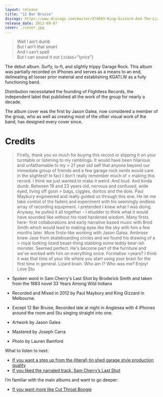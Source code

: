 ```yaml
---
layout: release
title: "12 Bar Bruise"
discogs: https://www.discogs.com/master/474693-King-Gizzard-And-The-Lizard-Wizard-12-Bar-Bruise
release_date: 2012-09-07
cover: ./cover.jpg
---
```


> Well I ain’t dumb  
> But I ain’t that smart  
> And I can’t spell  
> But I can sound it out
{:class="lyrics"}

The debut album. Surfy, lo-fi, and slightly trippy Garage Rock. This album was partially recorded on iPhones and serves as a means to an end, delineating all looser prior material and establishing KGATLW as a fully functioning band.

Distribution necessitated the founding of Flightless Records, the independent label that published all the work of the group for nearly a decade.

The album cover was the first by Jason Galea, now considered a member of the group, who as well as creating most of the other visual work of the band, has designed every cover since.

# Credits

> Firstly, thank you so much for buying this record or slipping it on your turntable or listening to my ramblings. It would have been hilarious and unfathomable to my > 21 year old self that anyone beyond our immediate group of friends and a few garage rock nerds would care in the slightest! In fact I don't really remember much of > making this record. I think we just wanted to make it weird. And loud. And kinda dumb. Between 19 and 23 years old, nervous and confused, wide eyed, living off goon > bags, ciggies, doritos and the dole. Paul Maybury engineered and really guided us through this one. He let me take control of the faders and experiment with his
> seemingly endless array of recording equipment. I pretended I knew what I was doing. Anyway, he pulled it all together - I shudder to think what it would have
> sounded like without his road hardened wisdom. Many firsts here- first collaborations and early narrative based music with Brod Smith which would lead to making 
> eyes like the sky with him a few months later. More firsts-like working with Jason Galea. Ambrose knew Jase from skateboarding circles and we found his drawing of a > royal looking lizard beast-thing stabbing some teddy bear-ish monster. Seemed perfect. He's become part of the furniture and we've worked with him on everything 
> since. Formative >years? I think it was that time of your life where you start using your brain for the first time in general. Lizard brain. Who am I? Who was me? 
> Enjoy! Love Stu   

* Spoken word in Sam Cherry's Last Shot by Broderick Smith and taken from the 1883 novel 33 Years Among Wild Indians  

* Recorded and Mixed in 2012 by Paul Maybury and King Gizzard in Melbourne.  
* Except 12 Bar Bruise, Recorded late at night in Anglesea with 4 iPhones around the room and Stu singing straight into one.  

* Artwork by Jason Galea  
* Mastered by Joseph Carra  
* Photo by Lauren Bamford  

What to listen to next:

*   [If you want a step up from the (literal) tin shed garage style production quality](../im-in-your-mind-fuzz)
*   [If you liked the narrated track, Sam Cherry’s Last Shot](../eyes-like-the-sky)

I’m familiar with the main albums and want to go deeper:

*   [If you want more like Cut Throat Boogie](../../the-murlocs)
